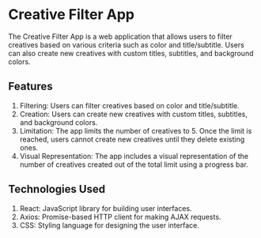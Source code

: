 # Creative Filter App
The Creative Filter App is a web application that allows users to filter creatives based on various criteria such as color and title/subtitle. Users can also create new creatives with custom titles, subtitles, and background colors.

## Features
1. Filtering: Users can filter creatives based on color and title/subtitle.
2. Creation: Users can create new creatives with custom titles, subtitles, and background colors.
3. Limitation: The app limits the number of creatives to 5. Once the limit is reached, users cannot create new creatives until they delete existing ones.
4. Visual Representation: The app includes a visual representation of the number of creatives created out of the total limit using a progress bar.

## Technologies Used
1. React: JavaScript library for building user interfaces.
2. Axios: Promise-based HTTP client for making AJAX requests.
3. CSS: Styling language for designing the user interface.
